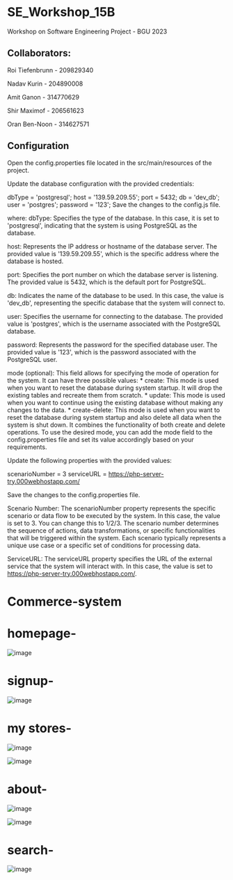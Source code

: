 # SE_Workshop_15B
Workshop on Software Engineering Project - BGU 2023

## Collaborators:
Roi Tiefenbrunn - 209829340

Nadav Kurin - 204890008

Amit Ganon - 314770629

Shir Maximof - 206561623

Oran Ben-Noon - 314627571


## Configuration
Open the config.properties file located in the src/main/resources of the project.

Update the database configuration with the provided credentials:

dbType = 'postgresql';
host = '139.59.209.55';
port = 5432;
db = 'dev_db'; 
user = 'postgres';
password = '123';
Save the changes to the config.js file.

where:
dbType: Specifies the type of the database. In this case, it is set to 'postgresql', indicating that the system is using PostgreSQL as the database.

host: Represents the IP address or hostname of the database server. The provided value is '139.59.209.55', which is the specific address where the database is hosted.

port: Specifies the port number on which the database server is listening. The provided value is 5432, which is the default port for PostgreSQL.

db: Indicates the name of the database to be used. In this case, the value is 'dev_db', representing the specific database that the system will connect to.

user: Specifies the username for connecting to the database. The provided value is 'postgres', which is the username associated with the PostgreSQL database.

password: Represents the password for the specified database user. The provided value is '123', which is the password associated with the PostgreSQL user.

mode (optional): This field allows for specifying the mode of operation for the system. It can have three possible values:
	* create: This mode is used when you want to reset the database during system startup. It will drop the existing tables and recreate them from scratch.
	* update: This mode is used when you want to continue using the existing database without making any changes to the data.
	* create-delete: This mode is used when you want to reset the database during system startup and also delete all data when the system is shut down. It combines the functionality of both create and delete operations.
	To use the desired mode, you can add the mode field to the config.properties file and set its value accordingly based on your requirements.

Update the following properties with the provided values:

scenarioNumber = 3
serviceURL = https://php-server-try.000webhostapp.com/

Save the changes to the config.properties file.

Scenario Number: The scenarioNumber property represents the specific scenario or data flow to be executed by the system. In this case, the value is set to 3. You can change this to 1/2/3.
The scenario number determines the sequence of actions, data transformations, or specific functionalities that will be triggered within the system. Each scenario typically represents a unique use case or a specific set of conditions for processing data.

ServiceURL: The serviceURL property specifies the URL of the external service that the system will interact with. In this case, the value is set to https://php-server-try.000webhostapp.com/.
# Commerce-system

# homepage-
![image](https://github.com/shirMax/Commerce-system/assets/110455848/36c122b4-98e6-40e1-844b-bed74d468d8a)

# signup-
![image](https://github.com/shirMax/Commerce-system/assets/110455848/760c0d15-f464-4009-83e7-155ec355e01c)

# my stores-
![image](https://github.com/shirMax/Commerce-system/assets/110455848/aec924c7-4e0e-4174-a8db-b986fe63a154)

![image](https://github.com/shirMax/Commerce-system/assets/110455848/5e87478b-a9ad-483d-a8c9-ca4ae17aa16c)

# about-
![image](https://github.com/shirMax/Commerce-system/assets/110455848/ba3870b4-789b-4fd7-8f7d-bbb5cc7e6886)

![image](https://github.com/shirMax/Commerce-system/assets/110455848/7e1104c0-ba63-4356-b457-38f2888b4505)

# search-
![image](https://github.com/shirMax/Commerce-system/assets/110455848/77014a5c-48d7-429e-8942-20a61a7c1f94)










